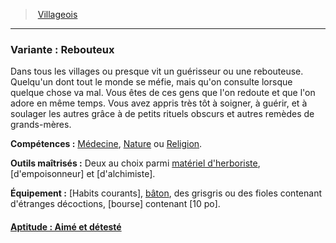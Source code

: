 ﻿> [Villageois](hd_background_villageois.md)

---

### Variante : Rebouteux

Dans tous les villages ou presque vit un guérisseur ou une rebouteuse. Quelqu'un dont tout le monde se méfie, mais qu'on consulte lorsque quelque chose va mal. Vous êtes de ces gens que l'on redoute et que l'on adore en même temps. Vous avez appris très tôt à soigner, à guérir, et à soulager les autres grâce à de petits rituels obscurs et autres remèdes de grands-mères.

**Compétences :** [Médecine](hd_abilities_wisdom_medecine.md), [Nature](hd_abilities_intelligence_nature.md) ou [Religion](hd_abilities_intelligence_religion.md).

**Outils maîtrisés :** Deux au choix parmi [matériel d'herboriste](hd_equipment_materiel_dherboriste.md), [d'empoisonneur] et [d'alchimiste].

**Équipement :** [Habits courants], [bâton](hd_equipment_baton.md), des grisgris ou des fioles contenant d'étranges décoctions, [bourse] contenant [10 po].



#### [Aptitude : Aimé et détesté](hd_background_villageois_aptitude_aime_et_deteste.md)

